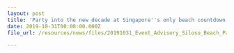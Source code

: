 ```yaml
---
layout: post
title: 'Party into the new decade at Singapore''s only beach countdown party!'
date: 2019-10-31T00:00:00.000Z
file_url: /resources/news/files/20191031_Event_Advisory_Siloso_Beach_Party_2019.pdf

---
```


